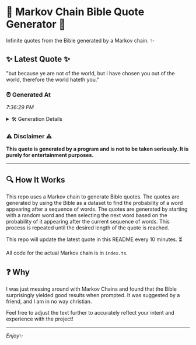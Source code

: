 # 📖 Markov Chain Bible Quote Generator 📖

Infinite quotes from the Bible generated by a Markov chain. ✨

## ✨ Latest Quote ✨
"but because ye are not of the world, but i have chosen you out of the world, therefore the world hateth you."

### ⏰ Generated At
*7:36:29 PM*

<details>
    <summary>🛠️ Generation Details</summary>
    <p>
        <strong>🌱 Seed:</strong> but<br>
        <strong>🔄 Iterations:</strong> 21<br>
        <strong>📜 Context History:</strong><br>[ but ]: because<br>[ but, because ]: ye<br>[ but, because, ye ]: are<br>[ but, because, ye, are ]: not<br>[ but, because, ye, are, not ]: of<br>[ but, because, ye, are, not, of ]: the<br>[ because, ye, are, not, of, the ]: world,<br>[ ye, are, not, of, the, world, ]: but<br>[ are, not, of, the, world,, but ]: i<br>[ not, of, the, world,, but, i ]: have<br>[ of, the, world,, but, i, have ]: chosen<br>[ the, world,, but, i, have, chosen ]: you<br>[ world,, but, i, have, chosen, you ]: out<br>[ but, i, have, chosen, you, out ]: of<br>[ i, have, chosen, you, out, of ]: the<br>[ have, chosen, you, out, of, the ]: world,<br>[ chosen, you, out, of, the, world, ]: therefore<br>[ you, out, of, the, world,, therefore ]: the<br>[ out, of, the, world,, therefore, the ]: world<br>[ of, the, world,, therefore, the, world ]: hateth<br>[ the, world,, therefore, the, world, hateth ]: you.<br>
    </p>
</details>

### ⚠️ Disclaimer ⚠️
**This quote is generated by a program and is not to be taken seriously. It is purely for entertainment purposes.**

---

## 🔍 How It Works

This repo uses a Markov chain to generate Bible quotes. The quotes are generated by using the Bible as a dataset to find the probability of a word appearing after a sequence of words. The quotes are generated by starting with a random word and then selecting the next word based on the probability of it appearing after the current sequence of words. This process is repeated until the desired length of the quote is reached.

This repo will update the latest quote in this README every 10 minutes. ⏳

All code for the actual Markov chain is in `index.ts`.

## ❓ Why

I was just messing around with Markov Chains and found that the Bible surprisingly yielded good results when prompted. 
It was suggested by a friend, and I am in no way christian.

Feel free to adjust the text further to accurately reflect your intent and experience with the project!

---

*Enjoy*✨
